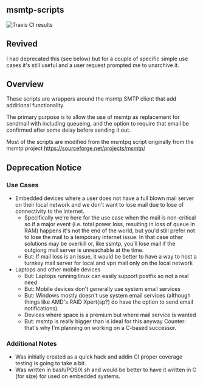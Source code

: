 msmtp-scripts
-------------


![Travis CI results](https://travis-ci.org/cshoredaniel/msmtp-scripts.svg?branch=master)

## Revived

I had deprecated this (see below) but for a couple of specific simple use cases
it's still useful and a user request prompted me to unarchive it.

## Overview

These scripts are wrappers around the msmtp SMTP client
that add additional functionality.

The primary purpose is to allow the use of msmtp as
replacement for sendmail with including queueing,
and the option to require that email be confirmed
after some delay before sending it out.

Most of the scripts are modified from the msmtpq
script originally from the msmtp project
https://sourceforge.net/projects/msmtp/

## Deprecation Notice

### Use Cases

* Embedded devices where a user does not have a full blown mail server on their local network and we don't want to lose mail due to lose of connectivity to the internet.
  * Specifically we're here for the use case when the mail is non-critical so if a major event (i.e. total power loss,
  resulting in loss of queue in RAM) happens it's not the end of the world, but you'd still prefer not to lose the mail 
  to a temporary internet issue.  In that case other solutions may be overkill or, like ssmtp, you'll lose mail if the outgiong
  mail server is unreachable at the time.
  * But: If mail loss is an issue, it would be better to have a way to host a turnkey mail server for local and vpn mail only on the local network
* Laptops and other mobile devices
  * But: Laptops running linux can easily support postfix so not a real need
  * But: Mobile devices don't generally use system email services
  * But: Windows mostly doesn't use system email services (although things like AMD's RAID Xpert(sp?) do have the option to send email notifications).
  * Devices where space is a premium but where mail service is wanted
  * But: msmtp is really bigger than is ideal for this anyway
    Counter: that's why I'm planning on working on a C-based successor.
  
### Additional Notes

* Was initially created as a quick hack and addin CI proper coverage testing is going to take a bit.
* Was written in bash/POSIX sh and would be better to have it written in C (for size) for used on embedded systems.

